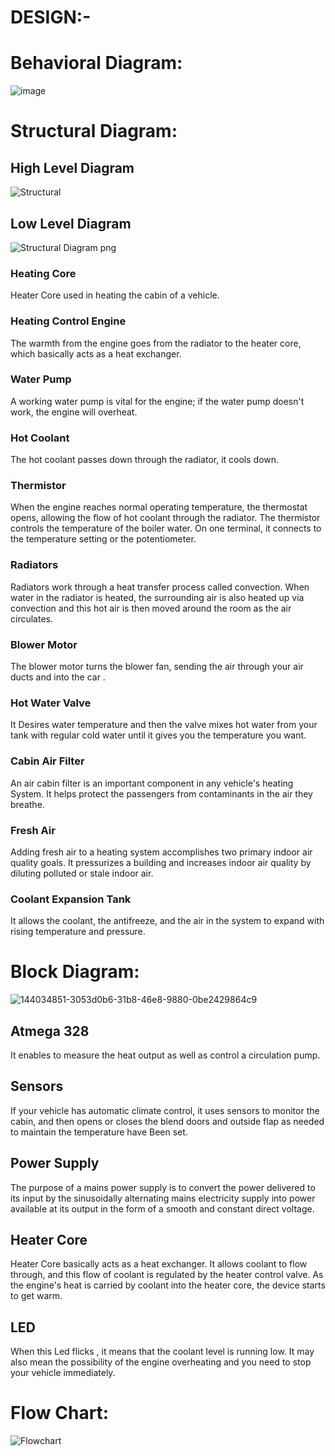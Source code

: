 # DESIGN:-

# **Behavioral Diagram:**
![image](https://user-images.githubusercontent.com/80674639/116705858-a1631a00-a9ea-11eb-847d-96b0c179f015.png)

# **Structural Diagram:**

## High Level Diagram
![Structural](https://user-images.githubusercontent.com/94169797/143780041-8d337aab-0320-4b27-8c46-32ce86d2cd95.jpeg)
## Low Level Diagram
![Structural Diagram png](https://user-images.githubusercontent.com/98817564/155724258-2d726c05-09fd-43ea-8878-25d478d96fbb.png)

### Heating Core
Heater Core used in heating the cabin of a vehicle.

### Heating Control Engine
The warmth from the engine goes from the radiator to the heater core, which basically acts as a heat exchanger.

### Water Pump
A working water pump is vital for the engine; if the water pump doesn't work, the engine will overheat.

### Hot Coolant
The hot coolant passes down through the radiator, it cools down.

### Thermistor
When the engine reaches normal operating temperature, the thermostat opens, allowing the flow of hot coolant through the radiator. 
The thermistor controls the temperature of the boiler water. On one terminal, it connects to the temperature setting or the potentiometer.

### Radiators
Radiators work through a heat transfer process called convection. When water in the radiator is heated, the surrounding air is also heated up via convection and this hot air is then moved around the room as the air circulates.

### Blower Motor
The blower motor turns the blower fan, sending the air through your air ducts and into the car . 

### Hot Water Valve
It Desires water temperature and then the valve mixes hot water from your tank with regular cold water until it gives you the temperature you want.
 
### Cabin Air Filter
An air cabin filter is an important component in any vehicle's heating System. It helps protect the passengers from contaminants in the air they breathe.
 
### Fresh Air
Adding fresh air to a heating system accomplishes two primary indoor air quality goals. It pressurizes a building and increases indoor air quality by diluting  polluted or stale indoor air.
 
### Coolant Expansion Tank
It allows the coolant, the antifreeze, and the air in the system to expand with rising temperature and pressure.


# **Block Diagram:**
![144034851-3053d0b6-31b8-46e8-9880-0be2429864c9](https://user-images.githubusercontent.com/98866993/155888502-6ffb82e8-35fe-4791-b771-e48afd47a3d4.png)
## Atmega 328
It enables to measure the heat output as well as control a circulation pump.
## Sensors
If your vehicle has automatic climate control, it uses sensors to monitor the cabin, and then opens or closes the blend doors and outside flap as needed to maintain the         temperature have Been set.
## Power Supply
The purpose of a mains power supply is to convert the power delivered to its input by the sinusoidally alternating mains electricity supply into power available at its output in the form of a smooth and constant direct voltage.
## Heater Core
Heater Core basically acts as a heat exchanger. It allows coolant to flow through, and this flow of coolant is regulated by the heater control valve. As the engine's heat is carried by coolant into the heater core, the device starts to get warm.
## LED
When this Led flicks , it means that the coolant level is running low. It may also mean the possibility of the engine overheating and you need to stop your vehicle immediately.

 
# **Flow Chart:**
![Flowchart](https://user-images.githubusercontent.com/98866993/155888443-5b3a7906-2270-4973-a531-ea66883acd1f.png)








